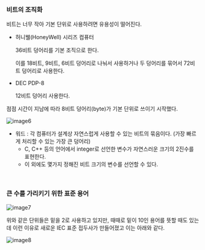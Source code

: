 ### 비트의 조직화

비트는 너무 작아 기본 단위로 사용하려면 유용성이 떨어진다.

- 허니웰(HoneyWell) 시리즈 컴퓨터
    
    36비트 덩어리를 기본 조직으로 한다.
    
    이를 18비트, 9비트, 6비트 덩어리로 나눠서 사용하거나 두 덩어리를 묶어서 72비트 덩어리로 사용한다.
    
- DEC PDP-8

    12비트 덩어리 사용한다.
    

점점 시간이 지남에 따라 8비트 덩어리(byte)가 기본 단위로 쓰이기 시작했다.

![image6](https://github.com/user-attachments/assets/56420ffa-d3c4-4a5f-bbbe-277d7fa7b25c)

- 워드 : 각 컴퓨터가 설계상 자연스럽게 사용할 수 있는 비트의 묶음이다. (가장 빠르게 처리할 수 있는 가장 큰 덩어리)
    - C, C++ 등의 언어에서 integer로 선언한 변수가 자연스러운 크기의 2진수를 표현한다.
    - 이 외에도 몇가지 정해진 비트 크기의 변수를 선언할 수 있다.

<br>

### 큰 수를 가리키기 위한 표준 용어

![image7](https://github.com/user-attachments/assets/9df72d2c-2974-4786-82c5-530c2a7ebde7)

위와 같은 단위들은 밑을 2로 사용하고 있지만, 때때로 밑이 10인 용어를 뜻할 때도 있는데 이런 이유로 새로운 IEC 표준 접두사가 만들어졌고 이는 아래와 같다.

![image8](https://github.com/user-attachments/assets/83e548d8-039f-4dc2-a6b0-36d3ff7c3f34)